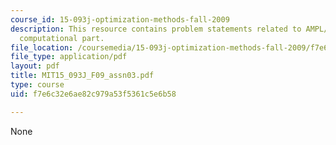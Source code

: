 ```yaml
---
course_id: 15-093j-optimization-methods-fall-2009
description: This resource contains problem statements related to AMPL/CPLEX for the
  computational part.
file_location: /coursemedia/15-093j-optimization-methods-fall-2009/f7e6c32e6ae82c979a53f5361c5e6b58_MIT15_093J_F09_assn03.pdf
file_type: application/pdf
layout: pdf
title: MIT15_093J_F09_assn03.pdf
type: course
uid: f7e6c32e6ae82c979a53f5361c5e6b58

---
```

None